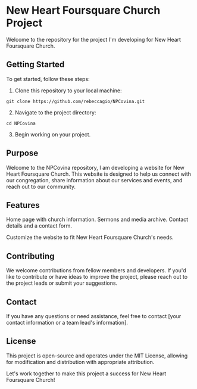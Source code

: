 # New Heart Foursquare Church Project

Welcome to the repository for the project I'm developing for New Heart Foursquare Church.

## Getting Started

To get started, follow these steps:

1. Clone this repository to your local machine:

`git clone https://github.com/rebeccagio/NPCovina.git`

2. Navigate to the project directory:

`cd NPCovina`

3. Begin working on your project.

## Purpose

Welcome to the NPCovina repository, I am developing a website for New Heart Foursquare Church. This website is designed to help us connect with our congregation, share information about our services and events, and reach out to our community.

## Features
Home page with church information.
Sermons and media archive.
Contact details and a contact form.

Customize the website to fit New Heart Foursquare Church's needs.

## Contributing

We welcome contributions from fellow members and developers. If you'd like to contribute or have ideas to improve the project, please reach out to the project leads or submit your suggestions.

## Contact

If you have any questions or need assistance, feel free to contact [your contact information or a team lead's information].

## License

This project is open-source and operates under the MIT License, allowing for modification and distribution with appropriate attribution.

Let's work together to make this project a success for New Heart Foursquare Church!
